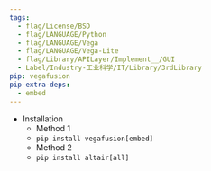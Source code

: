 ```yaml
---
tags:
  - flag/License/BSD
  - flag/LANGUAGE/Python
  - flag/LANGUAGE/Vega
  - flag/LANGUAGE/Vega-Lite
  - flag/Library/APILayer/Implement__/GUI
  - Label/Industry-工业科学/IT/Library/3rdLibrary
pip: vegafusion
pip-extra-deps:
  - embed
---
```


- Installation
    - Method 1
    - `pip install vegafusion[embed]`
    - Method 2
    - `pip install altair[all]`
